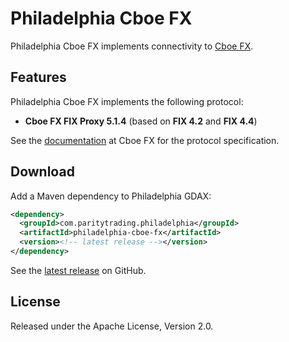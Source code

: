 # Philadelphia Cboe FX

Philadelphia Cboe FX implements connectivity to [Cboe FX][].

  [Cboe FX]: http://fx.cboe.com

## Features

Philadelphia Cboe FX implements the following protocol:

- **Cboe FX FIX Proxy 5.1.4** (based on **FIX 4.2** and **FIX 4.4**)

See the [documentation][] at Cboe FX for the protocol specification.

  [documentation]: http://fx.cboe.com/technology/apifix.jsp

## Download

Add a Maven dependency to Philadelphia GDAX:

```xml
<dependency>
  <groupId>com.paritytrading.philadelphia</groupId>
  <artifactId>philadelphia-cboe-fx</artifactId>
  <version><!-- latest release --></version>
</dependency>
```

See the [latest release][] on GitHub.

  [latest release]: https://github.com/paritytrading/philadelphia-extras/releases/latest

## License

Released under the Apache License, Version 2.0.
